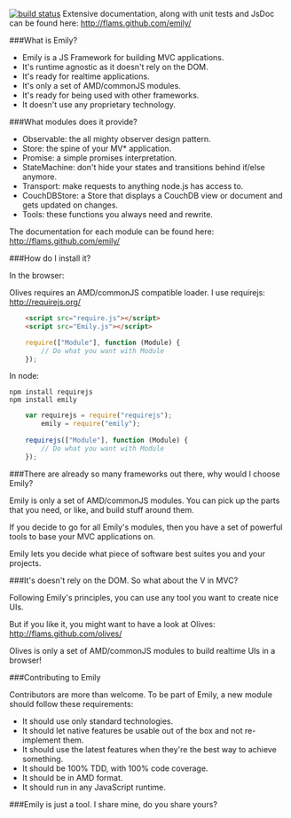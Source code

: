 [![build status](https://secure.travis-ci.org/flams/emily.png)](http://travis-ci.org/flams/emily)
Extensive documentation, along with unit tests and JsDoc can be found here: http://flams.github.com/emily/

###What is Emily?

 * Emily is a JS Framework for building MVC applications.
 * It's runtime agnostic as it doesn't rely on the DOM.
 * It's ready for realtime applications.
 * It's only a set of AMD/commonJS modules.
 * It's ready for being used with other frameworks.
 * It doesn't use any proprietary technology.

###What modules does it provide?

 * Observable: the all mighty observer design pattern.
 * Store: the spine of your MV* application.
 * Promise: a simple promises interpretation.
 * StateMachine: don't hide your states and transitions behind if/else anymore.
 * Transport: make requests to anything node.js has access to.
 * CouchDBStore: a Store that displays a CouchDB view or document and gets updated on changes.
 * Tools: these functions you always need and rewrite.
 
 The documentation for each module can be found here: http://flams.github.com/emily/ 

###How do I install it?

In the browser:

Olives requires an AMD/commonJS compatible loader. I use requirejs: http://requirejs.org/

```html
	<script src="require.js"></script>
	<script src="Emily.js"></script>
```

```js
	require(["Module"], function (Module) {
		// Do what you want with Module
	});
```		
		
In node:

```
npm install requirejs
npm install emily
``` 

```js
	var requirejs = require("requirejs");
		emily = require("emily");
 
	requirejs(["Module"], function (Module) {
		// Do what you want with Module
	});
```		

###There are already so many frameworks out there, why would I choose Emily?

Emily is only a set of AMD/commonJS modules. You can pick up the parts that you need, or like, and build stuff around them.

If you decide to go for all Emily's modules, then you have a set of powerful tools to base your MVC applications on.

Emily lets you decide what piece of software best suites you and your projects.

###It's doesn't rely on the DOM. So what about the V in MVC?

Following Emily's principles, you can use any tool you want to create nice UIs.

But if you like it, you might want to have a look at Olives: http://flams.github.com/olives/

Olives is only a set of AMD/commonJS modules to build realtime UIs in a browser!

###Contributing to Emily

Contributors are more than welcome. To be part of Emily, a new module should follow these requirements:

 * It should use only standard technologies.
 * It should let native features be usable out of the box and not re-implement them.
 * It should use the latest features when they're the best way to achieve something.
 * It should be 100% TDD, with 100% code coverage.
 * It should be in AMD format.
 * It should run in any JavaScript runtime.
 
###Emily is just a tool. I share mine, do you share yours?